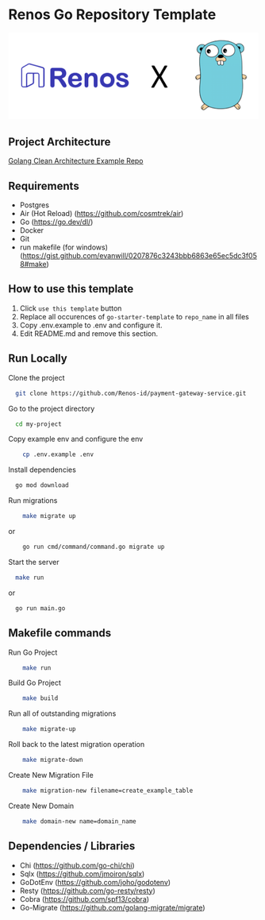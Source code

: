 # Renos Go Repository Template

![RenosXGolang](logo.png)

## Project Architecture

[Golang Clean Architecture Example Repo](https://github.com/bxcodec/go-clean-arch)

## Requirements

- Postgres
- Air (Hot Reload) (<https://github.com/cosmtrek/air>)
- Go (<https://go.dev/dl/>)
- Docker
- Git
- run makefile (for windows) (<https://gist.github.com/evanwill/0207876c3243bbb6863e65ec5dc3f058#make>)

## How to use this template

1. Click `use this template` button
2. Replace all occurences of `go-starter-template` to `repo_name` in all files  
3. Copy .env.example to .env and configure it.
4. Edit README.md and remove this section. 

## Run Locally

Clone the project

```bash
  git clone https://github.com/Renos-id/payment-gateway-service.git
```

Go to the project directory

```bash
  cd my-project
```

Copy example env and configure the env

```bash
    cp .env.example .env
```

Install dependencies

```bash
  go mod download
```

Run migrations

```bash
    make migrate up
```

or

```bash
    go run cmd/command/command.go migrate up
```

Start the server

```bash
  make run
```

or

```bash
  go run main.go
```

## Makefile commands

Run Go Project

```bash
    make run
```

Build Go Project

```bash
    make build
```

Run all of outstanding migrations

```bash
    make migrate-up
```

Roll back to the latest migration operation

```bash
    make migrate-down
```

Create New Migration File

```bash
    make migration-new filename=create_example_table
```

Create New Domain

```bash
    make domain-new name=domain_name
```

## Dependencies / Libraries

- Chi (<https://github.com/go-chi/chi>)
- Sqlx (<https://github.com/jmoiron/sqlx>)
- GoDotEnv (<https://github.com/joho/godotenv>)
- Resty (<https://github.com/go-resty/resty>)
- Cobra (<https://github.com/spf13/cobra>)
- Go-Migrate (<https://github.com/golang-migrate/migrate>)
